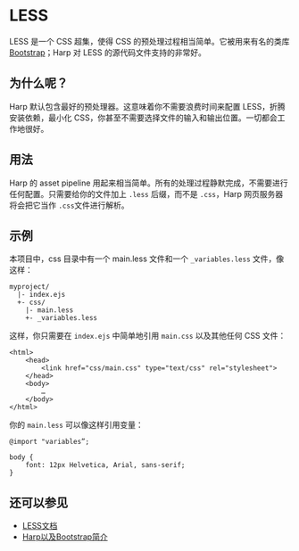 # LESS

LESS 是一个 CSS 超集，使得 CSS 的预处理过程相当简单。它被用来有名的类库 [Bootstrap](http://getbootstrap.com/)；Harp 对 LESS 的源代码文件支持的非常好。

## 为什么呢？

Harp 默认包含最好的预处理器。这意味着你不需要浪费时间来配置 LESS，折腾安装依赖，最小化 CSS，你甚至不需要选择文件的输入和输出位置。一切都会工作地很好。

## 用法

Harp 的 asset pipeline 用起来相当简单。所有的处理过程静默完成，不需要进行任何配置。只需要给你的文件加上 `.less` 后缀，而不是 `.css`，Harp 网页服务器将会把它当作 `.css`文件进行解析。

## 示例

本项目中，css 目录中有一个 main.less 文件和一个 `_variables.less` 文件，像这样：

``` 
myproject/
  |- index.ejs
  +- css/
    |- main.less
    +- _variables.less
```

这样，你只需要在 `index.ejs` 中简单地引用 `main.css` 以及其他任何 CSS 文件：

``` 
<html>
    <head>
        <link href="css/main.css" type="text/css" rel="stylesheet">
    </head>
    <body>
        …
    </body>
</html>
```

你的 `main.less` 可以像这样引用变量：

``` 
@import "variables”;

body {
    font: 12px Helvetica, Arial, sans-serif;
}
```

## 还可以参见
- [LESS文档](http://lesscss.org/)
- [Harp以及Bootstrap简介](http://youtu.be/JWU70PWVVbc?t=7m9s)